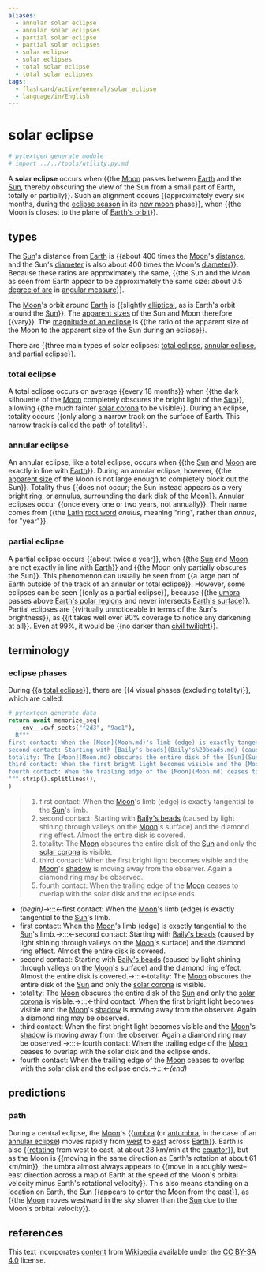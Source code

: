 ```yaml
---
aliases:
  - annular solar eclipse
  - annular solar eclipses
  - partial solar eclipse
  - partial solar eclipses
  - solar eclipse
  - solar eclipses
  - total solar eclipse
  - total solar eclipses
tags:
  - flashcard/active/general/solar_eclipse
  - language/in/English
---
```


# solar eclipse

```Python
# pytextgen generate module
# import ../../tools/utility.py.md
```

A __solar eclipse__ occurs when {{the [Moon](Moon.md) passes between [Earth](Earth.md) and the [Sun](Sun.md), thereby obscuring the view of the Sun from a small part of Earth, totally or partially}}. Such an alignment occurs {{approximately every six months, during the [eclipse season](eclipsee%20season.md) in its [new moon](new%20moon.md) phase}}, when {{the Moon is closest to the plane of [Earth's orbit](Earth's%20orbit.md)}}. <!--SR:!2025-01-04,131,290!2024-09-24,59,310!2024-09-23,58,310-->

## types

The [Sun](Sun.md)'s distance from [Earth](Earth.md) is {{about 400 times the [Moon](Moon.md)'s [distance](lunar%20distance.md), and the Sun's [diameter](diameter.md) is also about 400 times the Moon's [diameter](diameter.md)}}. Because these ratios are approximately the same, {{the Sun and the Moon as seen from Earth appear to be approximately the same size: about 0.5 [degree of arc](degree%20(angle).md) in [angular measure](angular%20diameter.md)}}. <!--SR:!2025-04-08,209,310!2024-12-29,127,290-->

The [Moon](Moon.md)'s orbit around [Earth](Earth.md) is {{slightly [elliptical](elliptic%20orbit.md), as is Earth's orbit around the [Sun](Sun.md)}}. The [apparent sizes](angular%20diameter.md) of the Sun and Moon therefore {{vary}}. The [magnitude of an eclipse](magnitude%20of%20eclipse.md) is {{the ratio of the apparent size of the Moon to the apparent size of the Sun during an eclipse}}. <!--SR:!2024-09-24,59,310!2024-10-02,67,310!2025-01-01,132,310-->

There are {{three main types of solar eclipses: [total eclipse](#total%20eclipse), [annular eclipse](#annular%20eclipse), and [partial eclipse](#partial%20eclipse)}}. <!--SR:!2025-01-27,151,310-->

### total eclipse

A total eclipse occurs on average {{every 18 months}} when {{the dark silhouette of the [Moon](Moon.md) completely obscures the bright light of the [Sun](Sun.md)}}, allowing {{the much fainter [solar corona](stellar%20corona.md) to be visible}}. During an eclipse, totality occurs {{only along a narrow track on the surface of Earth. This narrow track is called the path of totality}}. <!--SR:!2025-01-25,135,290!2024-12-26,105,250!2024-09-21,56,310!2025-03-07,172,310-->

### annular eclipse

An annular eclipse, like a total eclipse, occurs when {{the [Sun](Sun.md) and [Moon](Moon.md) are exactly in line with [Earth](Earth.md)}}. During an annular eclipse, however, {{the [apparent size](angular%20diameter.md) of the Moon is not large enough to completely block out the Sun}}. Totality thus {{does not occur; the Sun instead appears as a very bright ring, or [annulus](annulus%20(mathematics).md), surrounding the dark disk of the Moon}}. Annular eclipses occur {{once every one or two years, not annually}}. Their name comes from {{the [Latin](Latin.md) [root word](root%20(linguistics).md) _anulus_, meaning "ring", rather than _annus_, for "year"}}. <!--SR:!2025-01-11,138,310!2025-05-03,231,330!2025-04-24,222,330!2025-02-05,160,310!2024-10-27,78,290-->

### partial eclipse

A partial eclipse occurs {{about twice a year}}, when {{the [Sun](Sun.md) and [Moon](Moon.md) are not exactly in line with [Earth](Earth.md)}} and {{the Moon only partially obscures the Sun}}. This phenomenon can usually be seen from {{a large part of Earth outside of the track of an annular or total eclipse}}. However, some eclipses can be seen {{only as a partial eclipse}}, because {{the [umbra](umbra,%20penumbra%20and%20antumbra.md#umbra) passes above [Earth's polar regions](polar%20regions%20of%20Earth.md) and never intersects [Earth's surface](geoid.md)}}. Partial eclipses are {{virtually unnoticeable in terms of the Sun's brightness}}, as {{it takes well over 90% coverage to notice any darkening at all}}. Even at 99%, it would be {{no darker than [civil twilight](twilight.md#civil%20twilight)}}. <!--SR:!2025-01-24,151,310!2025-02-25,163,310!2025-04-28,226,330!2024-09-17,56,310!2024-11-23,93,270!2024-09-22,57,310!2024-12-02,101,290!2025-02-12,160,310!2024-09-30,65,310-->

## terminology

### eclipse phases

During {{a [total eclipse](#total%20eclipse)}}, there are {{4 visual phases (excluding totality)}}, which are called: <!--SR:!2025-04-27,225,330!2024-10-03,68,310-->

```Python
# pytextgen generate data
return await memorize_seq(
  __env__.cwf_sects("f2d3", "9ac1"),
  R"""
first contact: When the [Moon](Moon.md)'s limb (edge) is exactly tangential to the [Sun](Sun.md)'s limb.
second contact: Starting with [Baily's beads](Baily's%20beads.md) (caused by light shining through valleys on the [Moon](Moon.md)'s surface) and the diamond ring effect. Almost the entire disk is covered.
totality: The [Moon](Moon.md) obscures the entire disk of the [Sun](Sun.md) and only the [solar corona](stellar%20corona.md) is visible.
third contact: When the first bright light becomes visible and the [Moon](Moon.md)'s [shadow](shadow.md) is moving away from the observer. Again a diamond ring may be observed.
fourth contact: When the trailing edge of the [Moon](Moon.md) ceases to overlap with the solar disk and the eclipse ends.
""".strip().splitlines(),
)
```

<!--pytextgen generate section="f2d3"--><!-- The following content is generated at 2024-07-05T20:41:16.780710+08:00. Any edits will be overridden! -->

> 1. first contact: When the [Moon](Moon.md)'s limb (edge) is exactly tangential to the [Sun](Sun.md)'s limb.
> 2. second contact: Starting with [Baily's beads](Baily's%20beads.md) (caused by light shining through valleys on the [Moon](Moon.md)'s surface) and the diamond ring effect. Almost the entire disk is covered.
> 3. totality: The [Moon](Moon.md) obscures the entire disk of the [Sun](Sun.md) and only the [solar corona](stellar%20corona.md) is visible.
> 4. third contact: When the first bright light becomes visible and the [Moon](Moon.md)'s [shadow](shadow.md) is moving away from the observer. Again a diamond ring may be observed.
> 5. fourth contact: When the trailing edge of the [Moon](Moon.md) ceases to overlap with the solar disk and the eclipse ends.

<!--/pytextgen-->

<!--pytextgen generate section="9ac1"--><!-- The following content is generated at 2024-07-05T20:41:16.752680+08:00. Any edits will be overridden! -->

- _(begin)_→:::←first contact: When the [Moon](Moon.md)'s limb (edge) is exactly tangential to the [Sun](Sun.md)'s limb. <!--SR:!2024-10-23,70,270!2024-09-22,57,310-->
- first contact: When the [Moon](Moon.md)'s limb (edge) is exactly tangential to the [Sun](Sun.md)'s limb.→:::←second contact: Starting with [Baily's beads](Baily's%20beads.md) (caused by light shining through valleys on the [Moon](Moon.md)'s surface) and the diamond ring effect. Almost the entire disk is covered. <!--SR:!2024-12-01,105,290!2025-01-15,144,310-->
- second contact: Starting with [Baily's beads](Baily's%20beads.md) (caused by light shining through valleys on the [Moon](Moon.md)'s surface) and the diamond ring effect. Almost the entire disk is covered.→:::←totality: The [Moon](Moon.md) obscures the entire disk of the [Sun](Sun.md) and only the [solar corona](stellar%20corona.md) is visible. <!--SR:!2024-09-17,52,290!2025-01-24,148,310-->
- totality: The [Moon](Moon.md) obscures the entire disk of the [Sun](Sun.md) and only the [solar corona](stellar%20corona.md) is visible.→:::←third contact: When the first bright light becomes visible and the [Moon](Moon.md)'s [shadow](shadow.md) is moving away from the observer. Again a diamond ring may be observed. <!--SR:!2024-11-01,79,270!2024-09-23,58,310-->
- third contact: When the first bright light becomes visible and the [Moon](Moon.md)'s [shadow](shadow.md) is moving away from the observer. Again a diamond ring may be observed.→:::←fourth contact: When the trailing edge of the [Moon](Moon.md) ceases to overlap with the solar disk and the eclipse ends. <!--SR:!2025-01-23,150,310!2025-02-24,176,310-->
- fourth contact: When the trailing edge of the [Moon](Moon.md) ceases to overlap with the solar disk and the eclipse ends.→:::←_(end)_ <!--SR:!2024-09-29,64,310!2025-02-16,168,310-->

<!--/pytextgen-->

## predictions

### path

During a central eclipse, the [Moon](Moon.md)'s {{[umbra](umbra,%20penumbra%20and%20antumbra.md#umbra) (or [antumbra](umbra,%20penumbra%20and%20antumbra.md#antumbra), in the case of an [annular eclipse](#annular%20eclipse)) moves rapidly from [west](west.md) to [east](east.md) across [Earth](Earth.md)}}. Earth is also {{[rotating](rotation.md) from west to east, at about 28 km/min at the [equator](equator.md)}}, but as the Moon is {{moving in the same direction as Earth's rotation at about 61 km/min}}, the umbra almost always appears to {{move in a roughly west–east direction across a map of Earth at the speed of the Moon's orbital velocity minus Earth's rotational velocity}}. This also means standing on a location on Earth, the [Sun](Sun.md) {{appears to enter the [Moon](Moon.md) from the east}}, as {{the [Moon](Moon.md) moves westward in the sky slower than the [Sun](Sun.md) due to the Moon's orbital velocity}}. <!--SR:!2025-03-05,182,310!2024-10-09,37,250!2024-09-28,58,270!2025-01-05,128,290!2024-11-16,89,290!2024-10-12,61,270-->

## references

This text incorporates [content](https://en.wikipedia.org/wiki/solar_eclipse) from [Wikipedia](Wikipedia.md) available under the [CC BY-SA 4.0](https://creativecommons.org/licenses/by-sa/4.0/) license.
